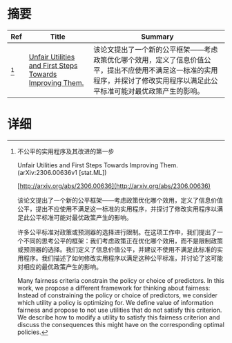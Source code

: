 # 摘要

| Ref | Title | Summary |
| --- | --- | --- |
| [^1] | [Unfair Utilities and First Steps Towards Improving Them.](http://arxiv.org/abs/2306.00636) | 该论文提出了一个新的公平框架——考虑政策优化哪个效用，定义了信息价值公平，提出不应使用不满足这一标准的实用程序，并探讨了修改实用程序以满足此公平标准可能对最优政策产生的影响。 |

# 详细

[^1]: 不公平的实用程序及其改进的第一步

    Unfair Utilities and First Steps Towards Improving Them. (arXiv:2306.00636v1 [stat.ML])

    [http://arxiv.org/abs/2306.00636](http://arxiv.org/abs/2306.00636)

    该论文提出了一个新的公平框架——考虑政策优化哪个效用，定义了信息价值公平，提出不应使用不满足这一标准的实用程序，并探讨了修改实用程序以满足此公平标准可能对最优政策产生的影响。

    

    许多公平标准对政策或预测器的选择进行限制。在这项工作中，我们提出了一个不同的思考公平的框架：我们考虑政策正在优化哪个效用，而不是限制政策或预测器的选择。我们定义了信息价值公平，并建议不使用不满足此标准的实用程序。我们描述了如何修改实用程序以满足这种公平标准，并讨论了这可能对相应的最优政策产生的影响。

    Many fairness criteria constrain the policy or choice of predictors. In this work, we propose a different framework for thinking about fairness: Instead of constraining the policy or choice of predictors, we consider which utility a policy is optimizing for. We define value of information fairness and propose to not use utilities that do not satisfy this criterion. We describe how to modify a utility to satisfy this fairness criterion and discuss the consequences this might have on the corresponding optimal policies.
    

